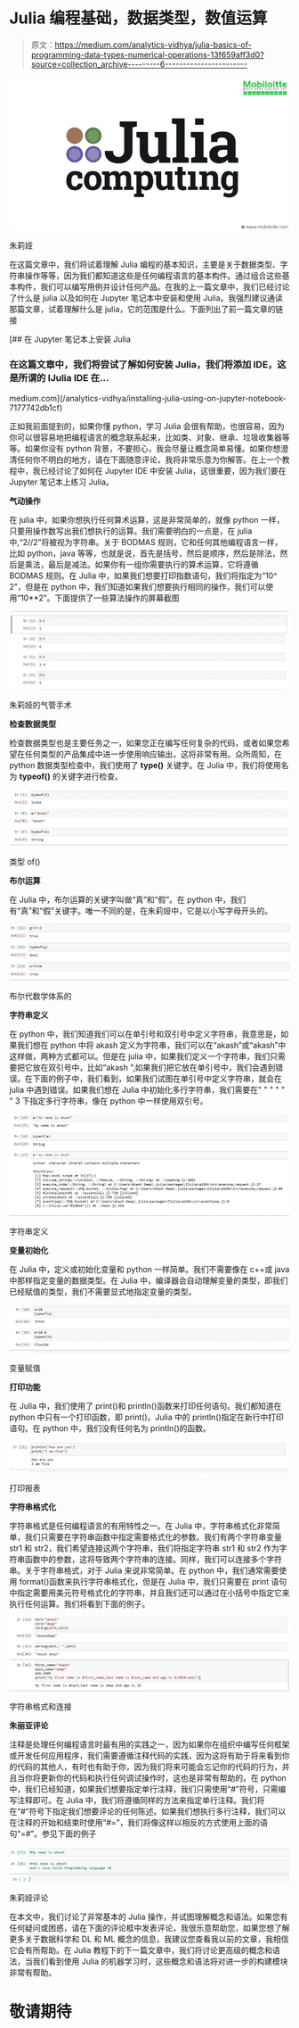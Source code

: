 # Julia 编程基础，数据类型，数值运算

> 原文：<https://medium.com/analytics-vidhya/julia-basics-of-programming-data-types-numerical-operations-13f659aff3d0?source=collection_archive---------6----------------------->

![](img/dbd1816c84fa82ba697963bb84778a80.png)

朱莉娅

在这篇文章中，我们将试着理解 Julia 编程的基本知识，主要是关于数据类型、字符串操作等等，因为我们都知道这些是任何编程语言的基本构件。通过组合这些基本构件，我们可以编写用例并设计任何产品。在我的上一篇文章中，我们已经讨论了什么是 julia 以及如何在 Jupyter 笔记本中安装和使用 Julia。我强烈建议通读那篇文章，试着理解什么是 julia，它的范围是什么。下面列出了前一篇文章的链接

[](/analytics-vidhya/installing-julia-using-on-jupyter-notebook-7177742db1cf) [## 在 Jupyter 笔记本上安装 Julia

### 在这篇文章中，我们将尝试了解如何安装 Julia，我们将添加 IDE，这是所谓的 IJulia IDE 在…

medium.com](/analytics-vidhya/installing-julia-using-on-jupyter-notebook-7177742db1cf) 

正如我前面提到的，如果你懂 python，学习 Julia 会很有帮助，也很容易，因为你可以很容易地把编程语言的概念联系起来，比如类、对象、继承、垃圾收集器等等。如果你没有 python 背景，不要担心，我会尽量让概念简单易懂。如果你想澄清任何你不明白的地方，请在下面随意评论，我将非常乐意为你解答。在上一个教程中，我已经讨论了如何在 Jupyter IDE 中安装 Julia，这很重要，因为我们要在 Jupyter 笔记本上练习 Julia。

**气动操作**

在 julia 中，如果你想执行任何算术运算，这是非常简单的，就像 python 一样，只要用操作数写出我们想执行的运算。我们需要明白的一点是，在 julia 中,“2//2”将被视为字符串。关于 BODMAS 规则，它和任何其他编程语言一样，比如 python，java 等等，也就是说，首先是括号，然后是顺序，然后是除法，然后是乘法，最后是减法。如果你有一组你需要执行的算术运算，它将遵循 BODMAS 规则。在 Julia 中，如果我们想要打印指数语句，我们将指定为“10^ 2”，但是在 python 中，我们知道如果我们想要执行相同的操作，我们可以使用“10**2”。下面提供了一些算法操作的屏幕截图

![](img/0dfd346a4b3cf22e9f6ef218a8e2f998.png)

朱莉娅的气管手术

**检查数据类型**

检查数据类型也是主要任务之一，如果您正在编写任何复杂的代码，或者如果您希望在任何类型的产品集成中进一步使用响应输出，这将非常有用。众所周知，在 python 数据类型检查中，我们使用了 **type()** 关键字。在 Julia 中，我们将使用名为 **typeof()** 的关键字进行检查。

![](img/11799923b3e2e79ddd5f46e8ff28a5f6.png)

类型 of()

**布尔运算**

在 Julia 中，布尔运算的关键字叫做“真”和“假”。在 python 中，我们有“真”和“假”关键字。唯一不同的是，在朱莉娅中，它是以小写字母开头的。

![](img/9021ff4081c4ea94e01f095290166fa5.png)

布尔代数学体系的

**字符串定义**

在 python 中，我们知道我们可以在单引号和双引号中定义字符串，我意思是，如果我们想在 python 中将 akash 定义为字符串，我们可以在“akash”或“akash”中这样做，两种方式都可以。但是在 julia 中，如果我们定义一个字符串，我们只需要把它放在双引号中，比如“akash ”,如果我们把它放在单引号中，我们会遇到错误。在下面的例子中，我们看到，如果我们试图在单引号中定义字符串，就会在 julia 中遇到错误。如果我们想在 Julia 中初始化多行字符串，我们需要在" " " " " " 3 下指定多行字符串，像在 python 中一样使用双引号。

![](img/5e192a3128b5c6ef0768f240394c2a9d.png)

字符串定义

**变量初始化**

在 Julia 中，定义或初始化变量和 python 一样简单。我们不需要像在 c++或 java 中那样指定变量的数据类型。在 Julia 中，编译器会自动理解变量的类型，即我们已经赋值的类型，我们不需要显式地指定变量的类型。

![](img/d77d53cd7cc4748760bf1347a6d320c1.png)

变量赋值

**打印功能**

在 Julia 中，我们使用了 print()和 println()函数来打印任何语句。我们都知道在 python 中只有一个打印函数，即 print()。Julia 中的 println()指定在新行中打印语句。在 python 中，我们没有任何名为 println()的函数。

![](img/319e124177cf431cb266cb6f562d866d.png)

打印报表

**字符串格式化**

字符串格式是任何编程语言的有用特性之一。在 Julia 中，字符串格式化非常简单，我们只需要在字符串函数中指定需要格式化的参数。我们有两个字符串变量 str1 和 str2，我们希望连接这两个字符串，我们将指定字符串 str1 和 str2 作为字符串函数中的参数，这将导致两个字符串的连接。同样，我们可以连接多个字符串。关于字符串格式，对于 Julia 来说非常简单。在 python 中，我们通常需要使用 format()函数来执行字符串格式化，但是在 Julia 中，我们只需要在 print 语句中指定需要用美元符号格式化的字符串，并且我们还可以通过在小括号中指定它来执行任何运算。我们将看到下面的例子。

![](img/f8b8366d1f651b6257a8896eb0a0237a.png)

字符串格式和连接

**朱丽亚评论**

注释是处理任何编程语言时最有用的实践之一，因为如果你在组织中编写任何框架或开发任何应用程序，我们需要遵循注释代码的实践，因为这将有助于将来看到你的代码的其他人，有时也有助于你，因为我们将来可能会忘记你的代码的行为，并且当你将更新你的代码和执行任何调试操作时，这也是非常有帮助的。在 python 中，我们已经知道，如果我们想要指定单行注释，我们只需使用“#”符号，只需编写注释即可。在 Julia 中，我们将遵循同样的方法来指定单行注释。我们将在“#”符号下指定我们想要评论的任何陈述。如果我们想执行多行注释，我们可以在注释的开始和结束时使用“#=”，我们将像这样以相反的方式使用上面的语句“=#”。参见下面的例子

![](img/efc6eed8b876bc680f2cf84ec89a359d.png)

朱莉娅评论

在本文中，我们讨论了非常基本的 Julia 操作，并试图理解概念和语法。如果您有任何疑问或困惑，请在下面的评论框中发表评论，我很乐意帮助您，如果您想了解更多关于数据科学和 DL 和 ML 概念的信息，我建议您查看我以前的文章，我相信它会有所帮助。在 Julia 教程下的下一篇文章中，我们将讨论更高级的概念和语法，当我们看到使用 Julia 的机器学习时，这些概念和语法将对进一步的构建模块非常有帮助。

# **敬请期待**